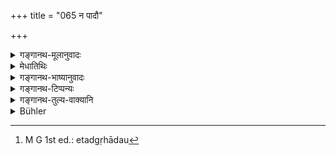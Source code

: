 +++
title = "065 न पादौ"

+++

<details><summary>गङ्गानथ-मूलानुवादः</summary>

He shall never wash his feet in a vessel of white brass. He shall not eat out of a broken dish; nor out of one that is felt to be defiled.—(65)
</details>

<details><summary>मेधातिथिः</summary>

**कांस्ये भाजने पादौ न** प्रक्षालयेत् । **भिन्नभाण्डे** एकदेशभिन्ने ऽपि । सर्वभिन्नेष्व् अर्थत एव प्रतिषेधः । पत्रपुटकादीनां तु भिन्नभाण्डाव्यवहारात् छिद्रितानाम् अपि न दोषः । **भावः** अन्तर्हृदयाभिप्रायः । यत्र मनो न परितुष्यति । शब्ददुष्टे वा पतद्गृहादौ[^१४४] । तत्रापि नैवं भावप्रसादो भवति ॥ ४.६५ ॥


[^१४४]:
     M G 1st ed.: etadgṛhādau
</details>

<details><summary>गङ्गानथ-भाष्यानुवादः</summary>

He should not wash his feet in a vessel of white brass.

In a broken vessel—even in one that may be broken in a single place;—the use of one that is broken all over would be forbidden by its very nature. In the case of cups, etc., made of leaves, however, since these are never regarded as ‘broken vessels,’ there would be no harm in using them, even though they may have holes.

‘*Bhāva*’ is feeling in mind; that vessel with which the mind does not feel satisfied; or that which is defiled by name—such as ‘*patadgraha*,’ ‘spittoon,’ and the like, in the case of these latter also, the mind does not feel satisfied.—(65)
</details>

<details><summary>गङ्गानथ-टिप्पन्यः</summary>

This verse is quoted in *Madanapārijāta* (p. 328), which adds that the prohibition regarding the ‘broken vessel’ applies to vessels of metal
*other than copper and the like*;—in *Saṃskāramayūkha* (p. 71);—and in
*Śuddhikaumudī* (p. 839).
</details>

<details><summary>गङ्गानथ-तुल्य-वाक्यानि</summary>

*Viṣṇu* (68-20).—‘Not in a broken dish.’

*Viṣṇu* (72.39-40).—‘He shall not wash in a vessel of white brass;—nor
shall he rub one foot with another.’
</details>

<details><summary>Bühler</summary>

065	Let him never wash his feet in a vessel of white brass; let him not eat out of a broken (earthen) dish, nor out of one that (to judge) from its appearance (is) defiled.
</details>
